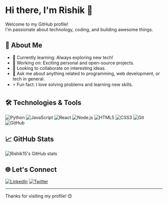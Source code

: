# Hi there, I'm Rishik 👋

Welcome to my GitHub profile!  
I'm passionate about technology, coding, and building awesome things.

## 🚀 About Me

- 🌱 Currently learning: Always exploring new tech!
- 💼 Working on: Exciting personal and open-source projects.
- 🤝 Looking to collaborate on interesting ideas.
- 💬 Ask me about anything related to programming, web development, or tech in general.
- ⚡ Fun fact: I love solving problems and learning new skills.

## 🛠️ Technologies & Tools

![Python](https://img.shields.io/badge/-Python-333333?style=flat&logo=python)
![JavaScript](https://img.shields.io/badge/-JavaScript-333333?style=flat&logo=javascript)
![React](https://img.shields.io/badge/-React-333333?style=flat&logo=react)
![Node.js](https://img.shields.io/badge/-Node.js-333333?style=flat&logo=node.js)
![HTML5](https://img.shields.io/badge/-HTML5-333333?style=flat&logo=html5)
![CSS3](https://img.shields.io/badge/-CSS3-333333?style=flat&logo=css3)
![Git](https://img.shields.io/badge/-Git-333333?style=flat&logo=git)
![GitHub](https://img.shields.io/badge/-GitHub-333333?style=flat&logo=github)

## 📈 GitHub Stats

![Rishik15's GitHub stats](https://github-readme-stats.vercel.app/api?username=Rishik15&show_icons=true&theme=tokyonight)

## 🌐 Let's Connect

[![LinkedIn](https://img.shields.io/badge/-LinkedIn-0077b5?style=flat&logo=linkedin)](https://www.linkedin.com/in/your-linkedin)
[![Twitter](https://img.shields.io/badge/-Twitter-1da1f2?style=flat&logo=twitter)](https://twitter.com/your-twitter)

---

Thanks for visiting my profile! 😊
